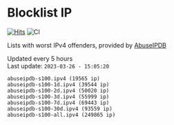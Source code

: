 # Blocklist IP

[![Hits](https://hits.seeyoufarm.com/api/count/incr/badge.svg?url=https%3A%2F%2Fgithub.com%2Fborestad%2Fblocklist-ip%2F&count_bg=%2379C83D&title_bg=%23555555&icon=&icon_color=%23E7E7E7&title=hits&edge_flat=false)](https://hits.seeyoufarm.com)  ![CI](https://img.shields.io/github/workflow/status/borestad/blocklist-ip/CI?style=flat-square)

Lists with worst IPv4 offenders, provided by [AbuseIPDB](https://www.abuseipdb.com/)

<!-- FOOTER-PLACEHOLDER -->
Updated every 5 hours<br>
Last update: `2023-03-26 - 15:05:20`
```
abuseipdb-s100.ipv4 (19565 ip)
abuseipdb-s100-1d.ipv4 (39544 ip)
abuseipdb-s100-2d.ipv4 (50020 ip)
abuseipdb-s100-3d.ipv4 (55999 ip)
abuseipdb-s100-7d.ipv4 (69443 ip)
abuseipdb-s100-30d.ipv4 (93559 ip)
abuseipdb-s100-all.ipv4 (249865 ip)
```
